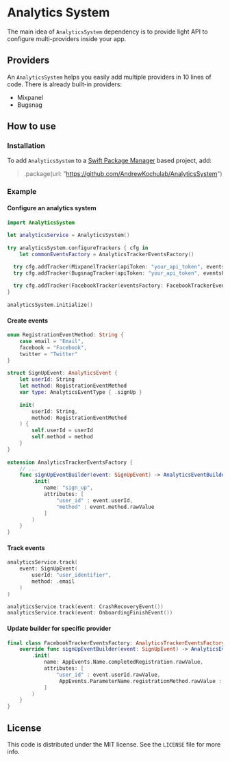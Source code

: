# Analytics System

The main idea of `AnalyticsSystem` dependency is to provide light API to configure multi-providers inside your app. 

## Providers

An `AnalyticsSystem` helps you easily add multiple providers in 10 lines of code. There is already built-in providers:
- Mixpanel
- Bugsnag

## How to use
### Installation

To add `AnalyticsSystem` to a  [Swift Package Manager](https://swift.org/package-manager/)  based project, add:

> .package(url: "https://github.com/AndrewKochulab/AnalyticsSystem")

### Example

#### Configure an analytics system

````swift
import AnalyticsSystem
	
let analyticsService = AnalyticsSystem()
    
try analyticsSystem.configureTrackers { cfg in 
	let commonEventsFactory = AnalyticsTrackerEventsFactory()

  try cfg.addTracker(MixpanelTracker(apiToken: "your_api_token", eventsFactory: commonEventsFactory))
  try cfg.addTracker(BugsnagTracker(apiToken: "your_api_token", eventsFactory: commonEventsFactory))
        
  try cfg.addTracker(FacebookTracker(eventsFactory: FacebookTrackerEventsFactory())
}
	
analyticsSystem.initialize()
````

#### Create events

````swift
enum RegistrationEventMethod: String {
	case email = "Email",
	facebook = "Facebook",
	twitter = "Twitter"
}
	
struct SignUpEvent: AnalyticsEvent {
	let userId: String
	let method: RegistrationEventMethod 
	var type: AnalyticsEventType { .signUp }
    
	init(
		userId: String,
		method: RegistrationEventMethod
	) {
        self.userId = userId
        self.method = method
    }
}
	
extension AnalyticsTrackerEventsFactory {
	// ...
	func signUpEventBuilder(event: SignUpEvent) -> AnalyticsEventBuilder { 
		.init(
			name: "sign_up",
			attributes: [
				"user_id" : event.userId,
	            "method" : event.method.rawValue
			]
		)
	}
}
````

#### Track events

````swift
analyticsService.track(
	event: SignUpEvent(
		userId: "user_identifier",
		method: .email
	)
)

analyticsService.track(event: CrashRecoveryEvent())
analyticsService.track(event: OnboardingFinishEvent())
````

#### Update builder for specific provider

````swift
final class FacebookTrackerEventsFactory: AnalyticsTrackerEventsFactory {   
	override func signUpEventBuilder(event: SignUpEvent) -> AnalyticsEventBuilder {
		.init(
		    name: AppEvents.Name.completedRegistration.rawValue,
	        attributes: [
				"user_id" : event.userId.rawValue,
		         AppEvents.ParameterName.registrationMethod.rawValue : event.method.rawValue
			]
		)
	}
}
````

## License

This code is distributed under the MIT license. See the  `LICENSE`  file for more info.
